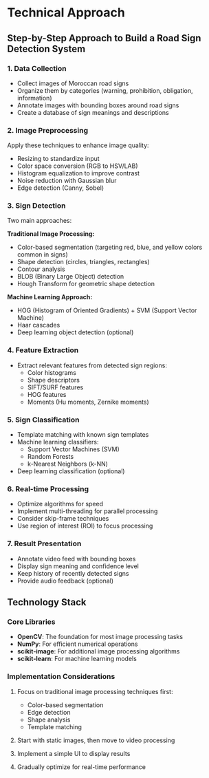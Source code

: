# Technical Approach

## Step-by-Step Approach to Build a Road Sign Detection System

### 1. Data Collection

- Collect images of Moroccan road signs
- Organize them by categories (warning, prohibition, obligation, information)
- Annotate images with bounding boxes around road signs
- Create a database of sign meanings and descriptions

### 2. Image Preprocessing

Apply these techniques to enhance image quality:
- Resizing to standardize input
- Color space conversion (RGB to HSV/LAB)
- Histogram equalization to improve contrast
- Noise reduction with Gaussian blur
- Edge detection (Canny, Sobel)

### 3. Sign Detection

Two main approaches:

**Traditional Image Processing:**
- Color-based segmentation (targeting red, blue, and yellow colors common in signs)
- Shape detection (circles, triangles, rectangles)
- Contour analysis
- BLOB (Binary Large Object) detection
- Hough Transform for geometric shape detection

**Machine Learning Approach:**
- HOG (Histogram of Oriented Gradients) + SVM (Support Vector Machine)
- Haar cascades
- Deep learning object detection (optional)

### 4. Feature Extraction

- Extract relevant features from detected sign regions:
  - Color histograms
  - Shape descriptors
  - SIFT/SURF features
  - HOG features
  - Moments (Hu moments, Zernike moments)

### 5. Sign Classification

- Template matching with known sign templates
- Machine learning classifiers:
  - Support Vector Machines (SVM)
  - Random Forests
  - k-Nearest Neighbors (k-NN)
- Deep learning classification (optional)

### 6. Real-time Processing

- Optimize algorithms for speed
- Implement multi-threading for parallel processing
- Consider skip-frame techniques
- Use region of interest (ROI) to focus processing

### 7. Result Presentation

- Annotate video feed with bounding boxes
- Display sign meaning and confidence level
- Keep history of recently detected signs
- Provide audio feedback (optional)

## Technology Stack

### Core Libraries

- **OpenCV**: The foundation for most image processing tasks
- **NumPy**: For efficient numerical operations
- **scikit-image**: For additional image processing algorithms
- **scikit-learn**: For machine learning models

### Implementation Considerations

1. Focus on traditional image processing techniques first:
   - Color-based segmentation
   - Edge detection
   - Shape analysis
   - Template matching

2. Start with static images, then move to video processing

3. Implement a simple UI to display results

4. Gradually optimize for real-time performance
